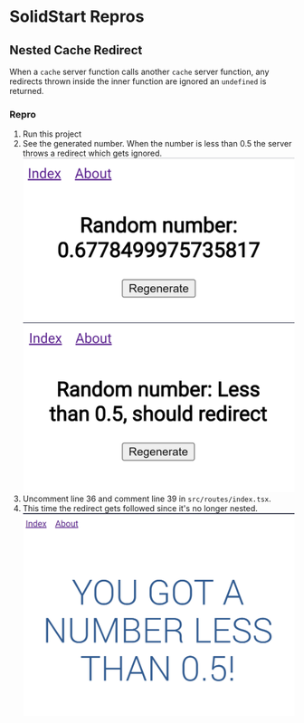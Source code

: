 # SolidStart Repros

## Nested Cache Redirect

When a `cache` server function calls another `cache` server function, any redirects thrown inside the inner function are ignored an `undefined` is returned.

### Repro

1. Run this project
2. See the generated number. When the number is less than 0.5 the server throws a redirect which gets ignored.
![alt text](image.png)
![alt text](image-1.png)
3. Uncomment line 36 and comment line 39 in `src/routes/index.tsx`.
4. This time the redirect gets followed since it's no longer nested.
![alt text](image-2.png)